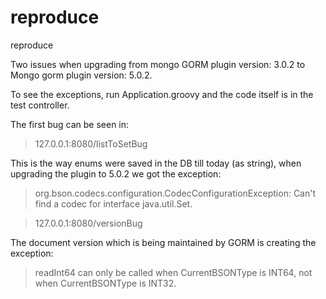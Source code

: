 # reproduce
reproduce
 
 Two issues when upgrading from mongo GORM plugin version: 3.0.2 to Mongo gorm plugin version: 5.0.2. <br>
 
 To see the exceptions, run Application.groovy and the code itself is in the test controller. <br>
 
 The first bug can be seen in: <br>
 > 127.0.0.1:8080/listToSetBug
 
 This is the way enums were saved in the DB till today (as string), when upgrading the plugin to 5.0.2 we got the exception: <br>
 > org.bson.codecs.configuration.CodecConfigurationException: Can't find a codec for interface java.util.Set.
 
 > 127.0.0.1:8080/versionBug
 
 The document version which is being maintained by GORM is creating the exception: <br>
 > readInt64 can only be called when CurrentBSONType is INT64, not when CurrentBSONType is INT32.
 
